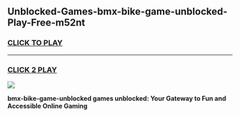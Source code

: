 
## Unblocked-Games-bmx-bike-game-unblocked-Play-Free-m52nt
<h3>
<a href="https://premium76.site?title=bmx-bike-game-unblocked&ref=10A">CLICK TO PLAY</a></h3>
<hr>

<h3>
<a href="https://premium76.site?title=bmx-bike-game-unblocked&ref=10A">CLICK 2 PLAY</a>
  
</h3>

<a href="https://premium76.site?title=bmx-bike-game-unblocked&ref=10A"><img src="https://clearcache.store/games.png"></a>


**bmx-bike-game-unblocked games unblocked: Your Gateway to Fun and Accessible Online Gaming**
